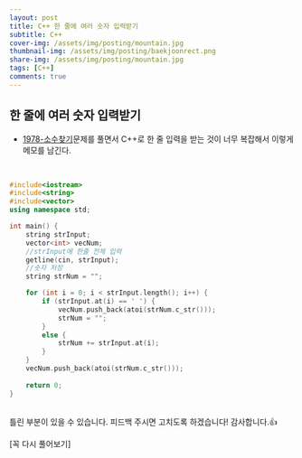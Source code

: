 ```yaml
---
layout: post
title: C++ 한 줄에 여러 숫자 입력받기
subtitle: C++
cover-img: /assets/img/posting/mountain.jpg
thumbnail-img: /assets/img/posting/baekjoonrect.png
share-img: /assets/img/posting/mountain.jpg
tags: [C++]
comments: true
---
```


## 한 줄에 여러 숫자 입력받기

- [1978-소수찾기](https://www.acmicpc.net/problem/1978)문제를 풀면서 C++로 한 줄 입력을 받는 것이 너무 복잡해서 이렇게 메모를 남긴다.

<br>

```cpp
#include<iostream>
#include<string>
#include<vector>
using namespace std;

int main() {
	string strInput;
	vector<int> vecNum;
	//strInput에 한줄 전체 입력
	getline(cin, strInput);
	//숫자 저장
	string strNum = "";

	for (int i = 0; i < strInput.length(); i++) {
		if (strInput.at(i) == ' ') {
			vecNum.push_back(atoi(strNum.c_str()));
			strNum = "";
		}
		else {
			strNum += strInput.at(i);
		}
	}
	vecNum.push_back(atoi(strNum.c_str()));
	
	return 0;
}
```


<br>
틀린 부분이 있을 수 있습니다. 피드백 주시면 고치도록 하겠습니다!
감사합니다.👍

[꼭 다시 풀어보기]
<br>
<br>

